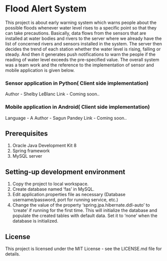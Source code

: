# Flood Alert System #
This project is about early warning system which warns people about the possible floods whenever water level rises to a specific point so that they can take precautions. Basically, data flows from the sensors that are installed at water bodies and rivers to the server where we already have the list of concerned rivers and sensors installed in the system. The server then decides the trend of each station whether the water level is rising, falling or steady. And then it generates push notifications to warn the people if the reading of water level exceeds the pre-specified value. 
The overall system was a team work and the reference to the implementation of sensor and mobile application is given below.

### Sensor application in Python( Client side implementation) ###
Author - Shelby LeBlanc
Link - Coming soon..

### Mobile application in Android( Client side implementation) ###
Language - A
Author - Sagun Pandey
Link - Coming soon..

## Prerequisites ##
1. Oracle Java Development Kit 8
2. Spring framework
3. MySQL server 

## Setting-up development environment ##
1. Copy the project to local workspace.
2. Create database named ‘fas’ in MySQL.
3. Edit application.properties file as necessary (Database username/password, port for running service, etc.)
4. Change the value of the property ‘spring.jpa.hibernate.ddl-auto’ to ‘create’ if running for the first time. This will    initialize the database and populate the created tables with default data. Set it to ‘none’ when the database is initialized.

## License ##
This project is licensed under the MIT License - see the LICENSE.md file for details.

